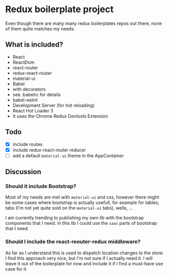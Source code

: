 # Redux boilerplate project
Even though there are many many redux boilerplates repos out there, none of them quite matches my needs.

## What is included?
* React
* ReactDom
* react-router
* redux-react-router
* material-ui
* Babel
 * with decorators
 * see .babelrc for details
* babel-eslint
* Development Server (for hot reloading)
* React Hot Loader 3
* It uses the Chrome Redux Devtools Extension

## Todo
* [x] include routes
* [x] include redux-react-router reducer
* [ ] add a default ```material-ui``` theme in the AppContainer

## Discussion
### Should it include Bootstrap?
Most of my needs are met with ```material-ui``` and css, however there might be some cases where bootstrap is actually usefull, for example for tables, tabs (I'm not yet quite sold on the ```material-ui``` tabs), wells, ...

I am currently trending to publishing my own lib with the bootstrap components that I need. In this lib I could use the ```saas``` parts of bootstrap that I need.

### Should I include the react-reouter-redux middleware?
As far as I understand this is used to dispatch location changes to the store. I find this approach very nice, but I'm not sure if I actually need it. I will leave it out of the boilerplate for now and include it if I find a must-have use case for it.
